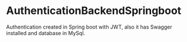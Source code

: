 # AuthenticationBackendSpringboot
Authentication created in Spring boot with JWT, also it has Swagger installed and database in MySql.
